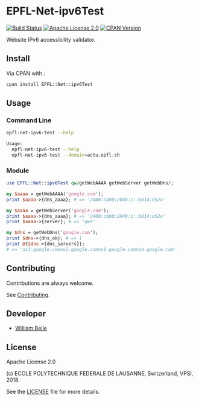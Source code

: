 EPFL-Net-ipv6Test
=================

[![Build Status][travis-image]][travis-url]
[![Apache License 2.0][license-image]][license-url]
[![CPAN Version][cpan-image]][cpan-url]

Website IPv6 accessibility validator.

Install
-------

Via CPAN with :

```bash
cpan install EPFL::Net::ipv6Test
```

Usage
-----

### Command Line

```bash
epfl-net-ipv6-test --help

Usage:
  epfl-net-ipv6-test --help
  epfl-net-ipv6-test --domain=actu.epfl.ch
```

### Module

```perl
use EPFL::Net::ipv6Test qw/getWebAAAA getWebServer getWebDns/;

my $aaaa = getWebAAAA('google.com');
print $aaaa->{dns_aaaa}; # => '2400:cb00:2048:1::6814:e52a'

my $aaaa = getWebServer('google.com');
print $aaaa->{dns_aaaa}; # => '2400:cb00:2048:1::6814:e52a'
print $aaaa->{server}; # => 'gws'

my $dns = getWebDns('google.com');
print $dns->{dns_ok}; # => 1
print @{$dns->{dns_servers}};
# => 'ns3.google.comns2.google.comns1.google.comns4.google.com'
```

Contributing
------------

Contributions are always welcome.

See [Contributing](CONTRIBUTING.md).

Developer
---------

  * [William Belle](https://github.com/williambelle)

License
-------

Apache License 2.0

(c) ECOLE POLYTECHNIQUE FEDERALE DE LAUSANNE, Switzerland, VPSI, 2018.

See the [LICENSE](LICENSE) file for more details.


[travis-image]: https://travis-ci.org/epfl-idevelop/epfl-net-ipv6Test.svg?branch=master
[travis-url]: https://travis-ci.org/epfl-idevelop/epfl-net-ipv6Test
[license-image]: https://img.shields.io/badge/license-Apache%202.0-blue.svg
[license-url]: https://raw.githubusercontent.com/epfl-idevelop/epfl-net-ipv6Test/master/LICENSE
[cpan-image]: https://img.shields.io/cpan/v/EPFL-Net-ipv6Test.svg
[cpan-url]: https://metacpan.org/release/EPFL-Net-ipv6Test
